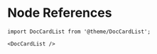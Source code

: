 # Node References

```mdx-code-block
import DocCardList from '@theme/DocCardList';

<DocCardList />
```